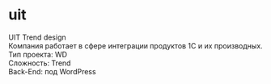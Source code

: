 # uit
UIT Trend design <br />
Компания работает в сфере интеграции продуктов 1С и их производных. <br /> 
Тип проекта: WD <br />
Сложность: Trend <br />
Back-End: под WordPress <br />
